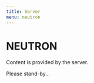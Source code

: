 ```yaml
---
title: Server
menu: neutron
---
```


# NEUTRON

Content is provided by the server.

Please stand-by...
